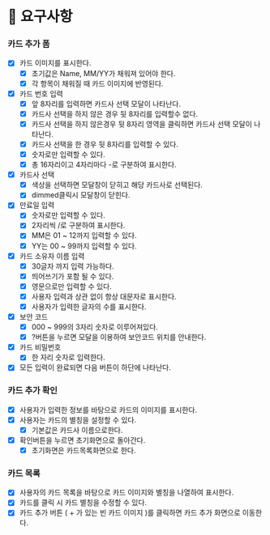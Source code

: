 # 🚀 요구사항

### 카드 추가 폼

- [x] 카드 이미지를 표시한다.
  - [x] 초기값은 Name, MM/YY가 채워져 있어야 한다.
  - [x] 각 항목이 채워질 때 카드 이미지에 반영된다.
- [x] 카드 번호 입력
  - [x] 앞 8자리를 입력하면 카드사 선택 모달이 나타난다.
  - [x] 카드사 선택을 하지 않은 경우 뒷 8자리를 입력할수 없다.
  - [x] 카드사 선택을 하지 않은경우 뒷 8자리 영역을 클릭하면 카드사 선택 모달이 나타난다.
  - [x] 카드사 선택을 한 경우 뒷 8자리를 입력할 수 있다.
  - [x] 숫자로만 입력할 수 있다.
  - [x] 총 16자리이고 4자리마다 -로 구분하여 표시한다.
- [x] 카드사 선택
  - [x] 색상을 선택하면 모달창이 닫히고 해당 카드사로 선택된다.
  - [x] dimmed클릭시 모달창이 닫힌다.
- [x] 만료일 입력
  - [x] 숫자로만 입력할 수 있다.
  - [x] 2자리씩 /로 구분하여 표시한다.
  - [x] MM은 01 ~ 12까지 입력할 수 있다.
  - [x] YY는 00 ~ 99까지 입력할 수 있다.
- [x] 카드 소유자 이름 입력
  - [x] 30글자 까지 입력 가능하다.
  - [x] 띄어쓰기가 포함 될 수 있다.
  - [x] 영문으로만 입력할 수 있다.
  - [x] 사용자 입력과 상관 없이 항상 대문자로 표시한다.
  - [x] 사용자가 입력한 글자의 수를 표시한다.
- [x] 보안 코드
  - [x] 000 ~ 999의 3자리 숫자로 이루어져있다.
  - [x] ?버튼을 누르면 모달을 이용하여 보안코드 위치를 안내한다.
- [x] 카드 비밀번호
  - [x] 한 자리 숫자로 입력한다.
- [x] 모든 입력이 완료되면 다음 버튼이 하단에 나타난다.

### 카드 추가 확인

- [x] 사용자가 입력한 정보를 바탕으로 카드의 이미지를 표시한다.
- [x] 사용자는 카드의 별칭을 설정할 수 있다.
  - [x] 기본값은 카드사 이름으로한다.
- [x] 확인버튼을 누르면 초기화면으로 돌아간다.
  - [x] 초기화면은 카드목록화면으로 한다.

### 카드 목록

- [x] 사용자의 카드 목록을 바탕으로 카드 이미지와 별칭을 나열하여 표시한다.
- [x] 카드를 클릭 시 카드 별칭을 수정할 수 있다.
- [x] 카드 추가 버튼 ( + 가 있는 빈 카드 이미지 )를 클릭하면 카드 추가 화면으로 이동한다.
